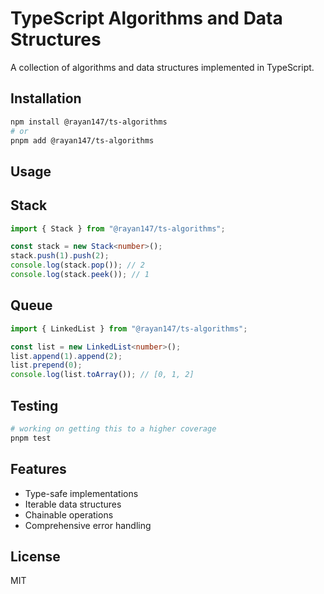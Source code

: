 # TypeScript Algorithms and Data Structures

A collection of algorithms and data structures implemented in TypeScript.

## Installation

```bash
npm install @rayan147/ts-algorithms
# or
pnpm add @rayan147/ts-algorithms
```

## Usage

## Stack

```typescript
import { Stack } from "@rayan147/ts-algorithms";

const stack = new Stack<number>();
stack.push(1).push(2);
console.log(stack.pop()); // 2
console.log(stack.peek()); // 1
```

## Queue

```typescript
import { LinkedList } from "@rayan147/ts-algorithms";

const list = new LinkedList<number>();
list.append(1).append(2);
list.prepend(0);
console.log(list.toArray()); // [0, 1, 2]
```

## Testing

```bash
# working on getting this to a higher coverage
pnpm test
```

## Features

- Type-safe implementations
- Iterable data structures
- Chainable operations
- Comprehensive error handling

## License

MIT
